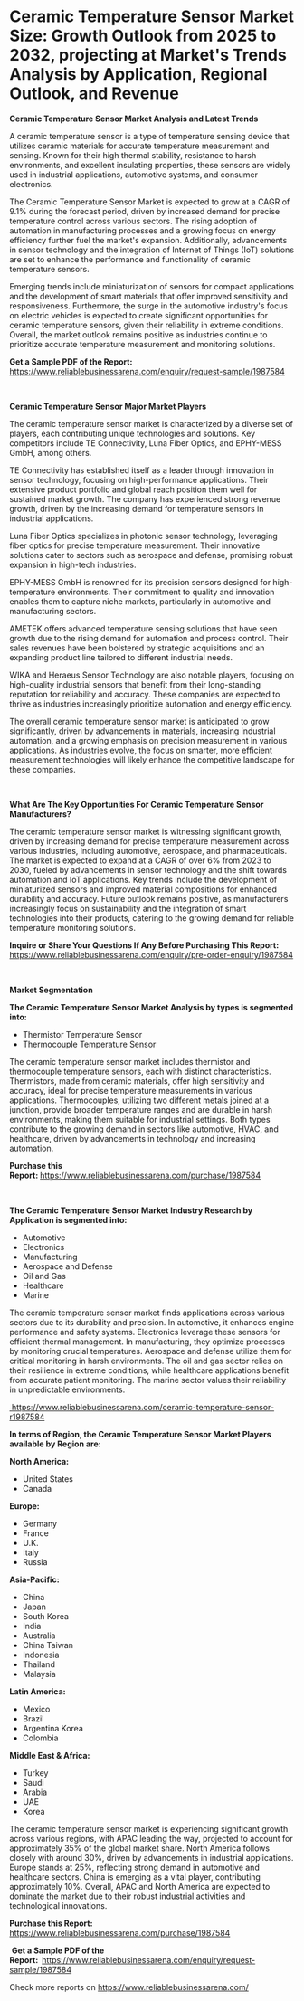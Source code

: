 <p><h1>Ceramic Temperature Sensor Market Size: Growth Outlook from 2025 to 2032, projecting at Market's Trends Analysis by Application, Regional Outlook, and Revenue</h1></p><p><strong>Ceramic Temperature Sensor Market Analysis and Latest Trends</strong></p>
<p><p>A ceramic temperature sensor is a type of temperature sensing device that utilizes ceramic materials for accurate temperature measurement and sensing. Known for their high thermal stability, resistance to harsh environments, and excellent insulating properties, these sensors are widely used in industrial applications, automotive systems, and consumer electronics.</p><p>The Ceramic Temperature Sensor Market is expected to grow at a CAGR of 9.1% during the forecast period, driven by increased demand for precise temperature control across various sectors. The rising adoption of automation in manufacturing processes and a growing focus on energy efficiency further fuel the market's expansion. Additionally, advancements in sensor technology and the integration of Internet of Things (IoT) solutions are set to enhance the performance and functionality of ceramic temperature sensors. </p><p>Emerging trends include miniaturization of sensors for compact applications and the development of smart materials that offer improved sensitivity and responsiveness. Furthermore, the surge in the automotive industry's focus on electric vehicles is expected to create significant opportunities for ceramic temperature sensors, given their reliability in extreme conditions. Overall, the market outlook remains positive as industries continue to prioritize accurate temperature measurement and monitoring solutions.</p></p>
<p><strong>Get a Sample PDF of the Report:&nbsp;</strong> <a href="https://www.reliablebusinessarena.com/enquiry/request-sample/1987584?utm_campaign=2335&utm_medium=2&utm_source=Github&utm_content=ia&utm_term=11022025&utm_id=ceramic-temperature-sensor">https://www.reliablebusinessarena.com/enquiry/request-sample/1987584</a></p>
<p>&nbsp;</p>
<p><strong>Ceramic Temperature Sensor Major Market Players</strong></p>
<p><p>The ceramic temperature sensor market is characterized by a diverse set of players, each contributing unique technologies and solutions. Key competitors include TE Connectivity, Luna Fiber Optics, and EPHY-MESS GmbH, among others. </p><p>TE Connectivity has established itself as a leader through innovation in sensor technology, focusing on high-performance applications. Their extensive product portfolio and global reach position them well for sustained market growth. The company has experienced strong revenue growth, driven by the increasing demand for temperature sensors in industrial applications.</p><p>Luna Fiber Optics specializes in photonic sensor technology, leveraging fiber optics for precise temperature measurement. Their innovative solutions cater to sectors such as aerospace and defense, promising robust expansion in high-tech industries.</p><p>EPHY-MESS GmbH is renowned for its precision sensors designed for high-temperature environments. Their commitment to quality and innovation enables them to capture niche markets, particularly in automotive and manufacturing sectors.</p><p>AMETEK offers advanced temperature sensing solutions that have seen growth due to the rising demand for automation and process control. Their sales revenues have been bolstered by strategic acquisitions and an expanding product line tailored to different industrial needs.</p><p>WIKA and Heraeus Sensor Technology are also notable players, focusing on high-quality industrial sensors that benefit from their long-standing reputation for reliability and accuracy. These companies are expected to thrive as industries increasingly prioritize automation and energy efficiency.</p><p>The overall ceramic temperature sensor market is anticipated to grow significantly, driven by advancements in materials, increasing industrial automation, and a growing emphasis on precision measurement in various applications. As industries evolve, the focus on smarter, more efficient measurement technologies will likely enhance the competitive landscape for these companies.</p></p>
<p>&nbsp;</p>
<p><strong>What Are The Key Opportunities For Ceramic Temperature Sensor Manufacturers?</strong></p>
<p><p>The ceramic temperature sensor market is witnessing significant growth, driven by increasing demand for precise temperature measurement across various industries, including automotive, aerospace, and pharmaceuticals. The market is expected to expand at a CAGR of over 6% from 2023 to 2030, fueled by advancements in sensor technology and the shift towards automation and IoT applications. Key trends include the development of miniaturized sensors and improved material compositions for enhanced durability and accuracy. Future outlook remains positive, as manufacturers increasingly focus on sustainability and the integration of smart technologies into their products, catering to the growing demand for reliable temperature monitoring solutions.</p></p>
<p><strong>Inquire or Share Your Questions If Any Before Purchasing This Report:</strong> <a href="https://www.reliablebusinessarena.com/enquiry/pre-order-enquiry/1987584?utm_campaign=2335&utm_medium=2&utm_source=Github&utm_content=ia&utm_term=11022025&utm_id=ceramic-temperature-sensor">https://www.reliablebusinessarena.com/enquiry/pre-order-enquiry/1987584</a></p>
<p>&nbsp;</p>
<p><strong>Market Segmentation</strong></p>
<p><strong>The Ceramic Temperature Sensor Market Analysis by types is segmented into:</strong></p>
<p><ul><li>Thermistor Temperature Sensor</li><li>Thermocouple Temperature Sensor</li></ul></p>
<p><p>The ceramic temperature sensor market includes thermistor and thermocouple temperature sensors, each with distinct characteristics. Thermistors, made from ceramic materials, offer high sensitivity and accuracy, ideal for precise temperature measurements in various applications. Thermocouples, utilizing two different metals joined at a junction, provide broader temperature ranges and are durable in harsh environments, making them suitable for industrial settings. Both types contribute to the growing demand in sectors like automotive, HVAC, and healthcare, driven by advancements in technology and increasing automation.</p></p>
<p><strong>Purchase this Report:&nbsp;</strong><a href="https://www.reliablebusinessarena.com/purchase/1987584?utm_campaign=2335&utm_medium=2&utm_source=Github&utm_content=ia&utm_term=11022025&utm_id=ceramic-temperature-sensor">https://www.reliablebusinessarena.com/purchase/1987584</a></p>
<p>&nbsp;</p>
<p><strong>The Ceramic Temperature Sensor Market Industry Research by Application is segmented into:</strong></p>
<p><ul><li>Automotive</li><li>Electronics</li><li>Manufacturing</li><li>Aerospace and Defense</li><li>Oil and Gas</li><li>Healthcare</li><li>Marine</li></ul></p>
<p><p>The ceramic temperature sensor market finds applications across various sectors due to its durability and precision. In automotive, it enhances engine performance and safety systems. Electronics leverage these sensors for efficient thermal management. In manufacturing, they optimize processes by monitoring crucial temperatures. Aerospace and defense utilize them for critical monitoring in harsh environments. The oil and gas sector relies on their resilience in extreme conditions, while healthcare applications benefit from accurate patient monitoring. The marine sector values their reliability in unpredictable environments.</p></p>
<p><a href="https://www.reliablebusinessarena.com/ceramic-temperature-sensor-r1987584?utm_campaign=2335&utm_medium=2&utm_source=Github&utm_content=ia&utm_term=11022025&utm_id=ceramic-temperature-sensor">&nbsp;https://www.reliablebusinessarena.com/ceramic-temperature-sensor-r1987584</a></p>
<p><strong>In terms of Region, the Ceramic Temperature Sensor Market Players available by Region are:</strong></p>
<p>
    <p> <strong> North America: </strong>
        <ul>
            <li>United States</li>
            <li>Canada</li>
        </ul>
        </p> 
    <p> <strong> Europe: </strong>
        <ul>
            <li>Germany</li>
            <li>France</li>
            <li>U.K.</li>
            <li>Italy</li>
            <li>Russia</li>
        </ul>
        </p> 
    <p> <strong> Asia-Pacific: </strong>
        <ul>
            <li>China</li>
            <li>Japan</li>
            <li>South Korea</li>
            <li>India</li>
            <li>Australia</li>
            <li>China Taiwan</li>
            <li>Indonesia</li>
            <li>Thailand</li>
            <li>Malaysia</li>
        </ul>
        </p> 
    <p> <strong> Latin America: </strong>
        <ul>
            <li>Mexico</li>
            <li>Brazil</li>
            <li>Argentina Korea</li>
            <li>Colombia</li>
        </ul>
        </p> 
    <p> <strong> Middle East & Africa: </strong>
        <ul>
            <li>Turkey</li>
            <li>Saudi</li>
            <li>Arabia</li>
            <li>UAE</li>
            <li>Korea</li>
        </ul>
    </p>
    </p>
<p><p>The ceramic temperature sensor market is experiencing significant growth across various regions, with APAC leading the way, projected to account for approximately 35% of the global market share. North America follows closely with around 30%, driven by advancements in industrial applications. Europe stands at 25%, reflecting strong demand in automotive and healthcare sectors. China is emerging as a vital player, contributing approximately 10%. Overall, APAC and North America are expected to dominate the market due to their robust industrial activities and technological innovations.</p></p>
<p><strong>Purchase this Report: </strong><a href="https://www.reliablebusinessarena.com/purchase/1987584?utm_campaign=2335&utm_medium=2&utm_source=Github&utm_content=ia&utm_term=11022025&utm_id=ceramic-temperature-sensor">https://www.reliablebusinessarena.com/purchase/1987584</a></p>
<p>&nbsp;<strong>Get a Sample PDF of the Report:&nbsp;&nbsp;</strong><a href="https://www.reliablebusinessarena.com/enquiry/request-sample/1987584?utm_campaign=2335&utm_medium=2&utm_source=Github&utm_content=ia&utm_term=11022025&utm_id=ceramic-temperature-sensor">https://www.reliablebusinessarena.com/enquiry/request-sample/1987584</a></p>
<p><strong></strong></p>
<p>Check more reports on <a href="https://www.reliablebusinessarena.com/?utm_campaign=2335&utm_medium=2&utm_source=Github&utm_content=ia&utm_term=11022025&utm_id=ceramic-temperature-sensor">https://www.reliablebusinessarena.com/</a></p>
